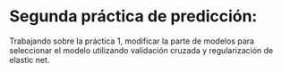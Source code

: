 # Segunda práctica de predicción:
Trabajando sobre la práctica 1, modificar la parte de modelos para 
seleccionar el modelo utilizando validación cruzada y regularización de 
elastic net.